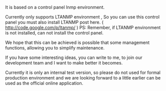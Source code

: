 It is based on a control panel lnmp environment.

Currently only supports LTANMP environment , So you can use this control panel you must also install LTANMP post here. 
( http://code.google.com/p/ltanmp/ ) PS: Remember, if LTANMP environment is not installed, can not install the control panel.

We hope that this can be achieved is possible that some management functions, allowing you to simplify maintenance.

If you have some interesting ideas, you can write to me, to join our development team and I want to make better it becomes.

Currently it is only an internal test version, so please do not used for formal production environment and we are looking forward to a little earlier can be used as the official online application.

